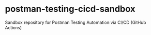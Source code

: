 # postman-testing-cicd-sandbox
Sandbox repository for Postman Testing Automation via CI/CD (GitHub Actions)


